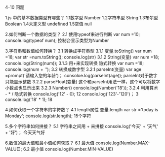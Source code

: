 4-10 问题

1.js 中的基本数据类型有哪些？ 
1.1数字型 Number 
1.2字符串型 String 
1.3布尔型Boolean 
1.4未定义型 undefined 
1.5空值 null

2.如何判断一个数据的类型？ 
2.1 使用typeof来进行判断 
var num =10; 
console.log(typeof num); 控制台显示类型为Number

3.字符串和数值如何转换？ 
3.1 转换成字符串型 
3.1.1 变量.toString() 
var num =18; 
var str =num.toString(); 
console.log(str) 
3.1.2 String(变量) 
var num =18; 
console.log(String(num)); 
3.1.3 用+来实现转换 隐式转换 
var num =18; 
console.log(num + ''); 
3.2 转换成数字型 
3.2.1 parseInt(变量) 
var age =prompt('请输入您的年龄')； 
consoloe.log(parseInt(age)); parseInt对于数字只能显示整数 
3.2.2 parseFloat(变量) 这个和parseInt用法一样，这个可以将数字小数点也显示出来 
3.2.3 Number() 
console.log(Number('18')); 
3.2.4 利用算术 - * / 隐式转换 
console.log('12' - 0); 12 
console.log('123'-'120')； 3 
console.log('18' * 1); 18

4.如何获取一个字符串的字符数？ 
4.1 length属性 变量.length 
var str ='today is Monday'; 
console.log(str.length); 15个字符

5.多个字符串如何拼接？ 
5.1 字符串之间用 + 来拼接 
console.log('今天' + '天气' + '好')； 今天天气好

6.数值的最大值和最小值如何获取？ 
6.1 最大值 
console.log(Number.MAX-VALUE); 
6.2 最小值 
console.log(Number.MIN-VALUE)

